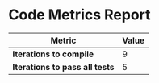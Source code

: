 # Code Metrics Report

| Metric                          | Value     |
|---------------------------------|-----------|
| **Iterations to  compile**      | 9         |
| **Iterations to pass all tests**| 5         |

